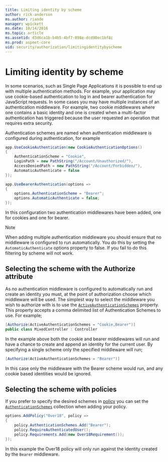 ```yaml
---
title: Limiting identity by scheme
author: rick-anderson
ms.author: riande
manager: wpickett
ms.date: 10/14/2016
ms.topic: article
ms.assetid: d3d6ca1b-b4b5-4bf7-898e-dcd90ec1bf8c
ms.prod: aspnet-core
uid: security/authorization/limitingidentitybyscheme
---
```

<a name=security-authorization-limiting-by-scheme></a>

# Limiting identity by scheme

In some scenarios, such as Single Page Applications it is possible to end up with multiple authentication methods. For example, your application may use cookie-based authentication to log in and bearer authentication for JavaScript requests. In some cases you may have multiple instances of an authentication middleware. For example, two cookie middlewares where one contains a basic identity and one is created when a multi-factor authentication has triggered because the user requested an operation that requires extra security.

Authentication schemes are named when authentication middleware is configured during authentication, for example

````csharp
app.UseCookieAuthentication(new CookieAuthenticationOptions()
{
    AuthenticationScheme = "Cookie",
    LoginPath = new PathString("/Account/Unauthorized/"),
    AccessDeniedPath = new PathString("/Account/Forbidden/"),
    AutomaticAuthenticate = false
});

app.UseBearerAuthentication(options =>
{
    options.AuthenticationScheme = "Bearer";
    options.AutomaticAuthenticate = false;
});
````

In this configuration two authentication middlewares have been added, one for cookies and one for bearer.

>[!NOTE]
>When adding multiple authentication middleware you should ensure that no middleware is configured to run automatically. You do this by setting the `AutomaticAuthenticate` options property to false. If you fail to do this filtering by scheme will not work.

## Selecting the scheme with the Authorize attribute

As no authentication middleware is configured to automatically run and create an identity you must, at the point of authorization choose which middleware will be used. The simplest way to select the middleware you wish to authorize with is to use the [`ActiveAuthenticationSchemes`](http://docs.asp.net/projects/api/en/latest/autoapi/Microsoft/AspNetCore/Authorization/AuthorizeAttribute/index.html#Microsoft.AspNetCore.Authorization.AuthorizeAttribute.ActiveAuthenticationSchemes) property. This property accepts a comma delimited list of Authentication Schemes to use. For example;

````csharp
[Authorize(ActiveAuthenticationSchemes = "Cookie,Bearer")]
public class MixedController : Controller
````

In the example above both the cookie and bearer middlewares will run and have a chance to create and append an identity for the current user. By specifying a single scheme only the specified middleware will run;

````csharp
[Authorize(ActiveAuthenticationSchemes = "Bearer")]
````

In this case only the middleware with the Bearer scheme would run, and any cookie based identities would be ignored.

## Selecting the scheme with policies

If you prefer to specify the desired schemes in [policy](policies.md#security-authorization-policies-based) you can set the [`AuthenticationSchemes`](http://docs.asp.net/projects/api/en/latest/autoapi/Microsoft/AspNetCore/Authorization/AuthorizationPolicyBuilder/index.html#Microsoft.AspNetCore.Authorization.AuthorizationPolicyBuilder.AuthenticationSchemes) collection when adding your policy.

````csharp
options.AddPolicy("Over18", policy =>
{
    policy.AuthenticationSchemes.Add("Bearer");
    policy.RequireAuthenticatedUser();
    policy.Requirements.Add(new Over18Requirement());
});
````

In this example the Over18 policy will only run against the identity created by the `Bearer` middleware.
